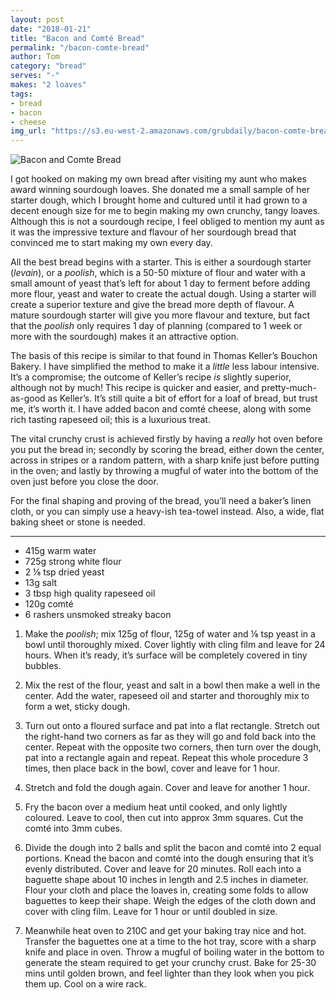 ```yaml
---
layout: post
date: "2018-01-21"
title: "Bacon and Comté Bread"
permalink: "/bacon-comte-bread"
author: Tom
category: "bread"
serves: "-"
makes: "2 loaves"
tags:
- bread
- bacon
- cheese
img_url: "https://s3.eu-west-2.amazonaws.com/grubdaily/bacon-comte-bread.jpg"
---
```

<img src="https://s3.eu-west-2.amazonaws.com/grubdaily/bacon-comte-bread.jpg" alt="Bacon and Comte Bread" />

I got hooked on making my own bread after visiting my aunt who makes award winning sourdough loaves. She donated me a small sample of her starter dough, which I brought home and cultured until it had grown to a decent enough size for me to begin making my own crunchy, tangy loaves. Although this is not a sourdough recipe, I feel obliged to mention my aunt as it was the impressive texture and flavour of her sourdough bread that convinced me to start making my own every day.

All the best bread begins with a starter. This is either a sourdough starter (_levain_), or a _poolish_, which is a 50-50 mixture of flour and water with a small amount of yeast that’s left for about 1 day to ferment before adding more flour, yeast and water to create the actual dough. Using a starter will create a superior texture and give the bread more depth of flavour. A mature sourdough starter will give you more flavour and texture, but fact that the _poolish_ only requires 1 day of planning (compared to 1 week or more with the sourdough) makes it an attractive option.

The basis of this recipe is similar to that found in Thomas Keller’s Bouchon Bakery. I have simplified the method to make it a _little_ less labour intensive. It’s a compromise; the outcome of Keller’s recipe _is_ slightly superior, although not by much! This recipe is quicker and easier, and pretty-much-as-good as Keller’s. It’s still quite a bit of effort for a loaf of bread, but trust me, it’s worth it. I have added bacon and comté cheese, along with some rich tasting rapeseed oil; this is a luxurious treat.

The vital crunchy crust is achieved firstly by having a _really_ hot oven before you put the bread in; secondly by scoring the bread, either down the center, across in stripes or a random pattern, with a sharp knife just before putting in the oven; and lastly by throwing a mugful of water into the bottom of the oven just before you close the door.

For the final shaping and proving of the bread, you’ll need a baker’s linen cloth, or you can simply use a heavy-ish tea-towel instead. Also, a wide, flat baking sheet or stone is needed.

---
* 415g warm water
* 725g strong white flour
* 2 ⅛ tsp dried yeast
* 13g salt
* 3 tbsp high quality rapeseed oil
* 120g comté
* 6 rashers unsmoked streaky bacon


1. Make the _poolish_; mix 125g of flour, 125g of water and ⅛ tsp yeast in a bowl until thoroughly mixed. Cover lightly with cling film and leave for 24 hours. When it’s ready, it’s surface will be completely covered in tiny bubbles.

2. Mix the rest of the flour, yeast and salt in a bowl then make a well in the center. Add the water, rapeseed oil and starter and thoroughly mix to form a wet, sticky dough.

3. Turn out onto a floured surface and pat into a flat rectangle. Stretch out the right-hand two corners as far as they will go and fold back into the center. Repeat with the opposite two corners, then turn over the dough, pat into a rectangle again and repeat. Repeat this whole procedure 3 times, then place back in the bowl, cover and leave for 1 hour.

4. Stretch and fold the dough again. Cover and leave for another 1 hour.

5. Fry the bacon over a medium heat until cooked, and only lightly coloured. Leave to cool, then cut into approx 3mm squares. Cut the comté into 3mm cubes.

6. Divide the dough into 2 balls and split the bacon and comté into 2 equal portions. Knead the bacon and comté into the dough ensuring that it’s evenly distributed. Cover and leave for  20 minutes. Roll each into a baguette shape about 10 inches in length and 2.5 inches in diameter. Flour your cloth and place the loaves in, creating some folds to allow baguettes to keep their shape. Weigh the edges of the cloth down and cover with cling film. Leave for 1 hour or until doubled in size.

7. Meanwhile heat oven to 210C and get your baking tray nice and hot. Transfer the baguettes one at a time to the hot tray, score with a sharp knife and place in oven. Throw a mugful of boiling water in the bottom to generate the steam required to get your crunchy crust. Bake for 25-30 mins until golden brown, and feel lighter than they look when you pick them up. Cool on a wire rack.
